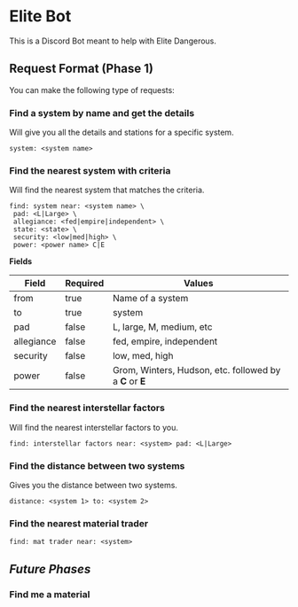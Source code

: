 # Elite Bot

This is a Discord Bot meant to help with Elite Dangerous.

## Request Format (Phase 1)

You can make the following type of requests:

### Find a system by name and get the details

Will give you all the details and stations for a specific system.
```
system: <system name>
```

### Find the nearest system with criteria

Will find the nearest system that matches the criteria.

```
find: system near: <system name> \
 pad: <L|Large> \
 allegiance: <fed|empire|independent> \
 state: <state> \
 security: <low|med|high> \
 power: <power name> C|E

```

**Fields**

| Field      | Required | Values                                                   |
| ---------- | -------- | -------------------------------------------------------- |
| from       | true     | Name of a system                                         |
| to         | true     | system                                                   |
| pad        | false    | L, large, M, medium, etc                                 |
| allegiance | false    | fed, empire, independent                                 |
| security   | false    | low, med, high                                           |
| power      | false    | Grom, Winters, Hudson, etc. followed by a **C** or **E** |

### Find the nearest interstellar factors

Will find the nearest interstellar factors to you.

```
find: interstellar factors near: <system> pad: <L|Large>
```

### Find the distance between two systems

Gives you the distance between two systems.

```
distance: <system 1> to: <system 2>
```

### Find the nearest material trader

```
find: mat trader near: <system>
```

## *Future Phases*

### Find me a material
